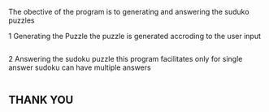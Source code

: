 <p>The obective of the program is to generating and answering the suduko puzzles 

1 Generating the Puzzle the puzzle is generated accroding to the user input</p>

<img scr="https://github.com/user-attachments/assets/9e36dd75-1e69-41a0-829c-1237931fbf3d"></img>

2 Answering the sudoku puzzle this program facilitates only for single answer sudoku can have multiple answers

<img scr="https://github.com/user-attachments/assets/87253838-6a89-4bf6-b848-0b9bbb244c3e"></img>

<h2>THANK YOU</h2>
